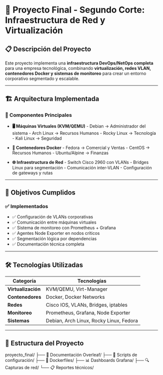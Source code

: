 # 🚀 Proyecto Final - Segundo Corte: Infraestructura de Red y Virtualización

## 📋 Descripción del Proyecto

Este proyecto implementa una **infraestructura DevOps/NetOps completa** para una empresa tecnológica, combinando **virtualización, redes VLAN, contenedores Docker y sistemas de monitoreo** para crear un entorno corporativo segmentado y escalable.

---

## 🏗️ Arquitectura Implementada

### 🔧 Componentes Principales

- **🖥️ Máquinas Virtuales (KVM/QEMU)**
	  - Debian → Administrador del sistema
	    - Arch Linux → Recursos Humanos
		  - Rocky Linux → Tecnología
		    - Kali Linux → Seguridad

- **🐳 Contenedores Docker**
	  - Fedora → Comercial y Ventas
	    - CentOS → Recursos Humanos
		  - Ubuntu/Alpine → Finanzas

- **🌐 Infraestructura de Red**
	  - Switch Cisco 2960 con VLANs
	    - Bridges Linux para segmentación
		  - Comunicación inter-VLAN
		    - Configuración de gateways y rutas

---

## 🎯 Objetivos Cumplidos

### ✅ Implementados
- ✅ Configuración de VLANs corporativas
- ✅ Comunicación entre máquinas virtuales
- ✅ Sistema de monitoreo con Prometheus + Grafana
- ✅ Agentes Node Exporter en nodos críticos
- ✅ Segmentación lógica por dependencias
- ✅ Documentación técnica completa

---

## 🛠️ Tecnologías Utilizadas

| Categoría | Tecnologías |
|-----------|-------------|
| **Virtualización** | KVM/QEMU, Virt-Manager |
| **Contenedores** | Docker, Docker Networks |
| **Redes** | Cisco IOS, VLANs, Bridges, iptables |
| **Monitoreo** | Prometheus, Grafana, Node Exporter |
| **Sistemas** | Debian, Arch Linux, Rocky Linux, Fedora |

---

## 📁 Estructura del Proyecto

proyecto_final/
├── 📄 Documentación Overleaf/
├── 🔧 Scripts de configuración/
├── 🐳 Dockerfiles/
├── 📊 Dashboards Grafana/
├── 🔍 Capturas de red/
└── 📋 Reportes técnicos/
